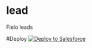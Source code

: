 # lead
Fielo leads

#Deploy
<a href="https://githubsfdeploy.herokuapp.com?owner=Fielo-Communities&repo=lead&ref=master">
  <img alt="Deploy to Salesforce"
       src="https://raw.githubusercontent.com/afawcett/githubsfdeploy/master/deploy.png">
</a>
